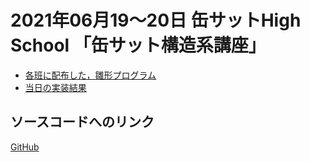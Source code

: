 # 2021年06月19～20日 缶サットHigh School 「缶サット構造系講座」
+ [各班に配布した，雛形プログラム](./BaseSourceCode)
+ [当日の実装結果](./Result)


## ソースコードへのリンク
[GitHub](https://github.com/meltingrabbit/CanSatForHighSchoolStudents/tree/master/Archives/2021-06-19_Fukui)
